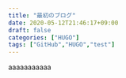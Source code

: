 ```yaml
---
title: "最初のブログ"
date: 2020-05-12T21:46:17+09:00
draft: false
categories: ["HUGO"]
tags: ["GitHub","HUGO","test"]
---
```




aaaaaaaaaaa
